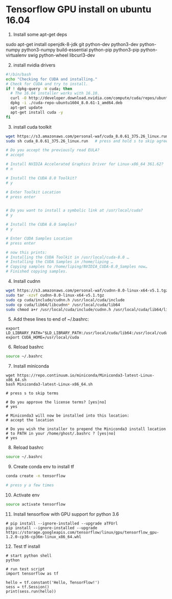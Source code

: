 # Tensorflow GPU install on ubuntu 16.04    


1. Install some apt-get deps  

sudo apt-get install openjdk-8-jdk git python-dev python3-dev python-numpy python3-numpy build-essential python-pip python3-pip python-virtualenv swig python-wheel libcurl3-dev

2. install nvidia drivers 
```bash
#!/bin/bash
echo "Checking for CUDA and installing."
# Check for CUDA and try to install.
if ! dpkg-query -W cuda; then
  # The 16.04 installer works with 16.10.
  curl -O http://developer.download.nvidia.com/compute/cuda/repos/ubuntu1604/x86_64/cuda-repo-ubuntu1604_8.0.61-1_amd64.deb
  dpkg -i ./cuda-repo-ubuntu1604_8.0.61-1_amd64.deb
  apt-get update
  apt-get install cuda -y
fi
```  

3. install cuda toolkit 
```bash
wget https://s3.amazonaws.com/personal-waf/cuda_8.0.61_375.26_linux.run   
sudo sh cuda_8.0.61_375.26_linux.run   # press and hold s to skip agreement   

# Do you accept the previously read EULA?
# accept

# Install NVIDIA Accelerated Graphics Driver for Linux-x86_64 361.62?
# n

# Install the CUDA 8.0 Toolkit?
# y

# Enter Toolkit Location
# press enter


# Do you want to install a symbolic link at /usr/local/cuda?
# y

# Install the CUDA 8.0 Samples?
# y

# Enter CUDA Samples Location
# press enter    

# now this prints: 
# Installing the CUDA Toolkit in /usr/local/cuda-8.0 …
# Installing the CUDA Samples in /home/liping …
# Copying samples to /home/liping/NVIDIA_CUDA-8.0_Samples now…
# Finished copying samples.
```    

4. Install cudnn   
```bash
wget https://s3.amazonaws.com/personal-waf/cudnn-8.0-linux-x64-v5.1.tgz   
sudo tar -xzvf cudnn-8.0-linux-x64-v5.1.tgz   
sudo cp cuda/include/cudnn.h /usr/local/cuda/include
sudo cp cuda/lib64/libcudnn* /usr/local/cuda/lib64
sudo chmod a+r /usr/local/cuda/include/cudnn.h /usr/local/cuda/lib64/libcudnn*
```    

5. Add these lines to end of ~/.bashrc:   
```
export LD_LIBRARY_PATH="$LD_LIBRARY_PATH:/usr/local/cuda/lib64:/usr/local/cuda/extras/CUPTI/lib64"
export CUDA_HOME=/usr/local/cuda
```   

6. Reload bashrc     
```bash 
source ~/.bashrc
```   

7. Install miniconda   
```
wget https://repo.continuum.io/miniconda/Miniconda3-latest-Linux-x86_64.sh
bash Miniconda3-latest-Linux-x86_64.sh   

# press s to skip terms   

# Do you approve the license terms? [yes|no]
# yes

# Miniconda3 will now be installed into this location:
# accept the location

# Do you wish the installer to prepend the Miniconda3 install location
# to PATH in your /home/ghost/.bashrc ? [yes|no]
# yes    

```   

8. Reload bashrc     
```bash 
source ~/.bashrc
```   

9. Create conda env to install tf   
```bash
conda create -n tensorflow

# press y a few times 
```   

10. Activate env   
```bash
source activate tensorflow   
```

11. Install tensorflow with GPU support for python 3.6    
```
# pip install --ignore-installed --upgrade aTFUrl
pip install --ignore-installed --upgrade https://storage.googleapis.com/tensorflow/linux/gpu/tensorflow_gpu-1.2.0-cp36-cp36m-linux_x86_64.whl
```   

12. Test tf install   
```
# start python shell   
python

# run test script   
import tensorflow as tf   

hello = tf.constant('Hello, TensorFlow!')
sess = tf.Session()
print(sess.run(hello))
```  